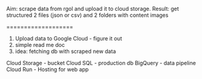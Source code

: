 Aim: scrape data from rgol and upload it to cloud storage.
Result: get structured 2 files (json or csv) and 2 folders with content images

===================

1. Upload data to Google Cloud - figure it out
2. simple read me doc
3. idea: fetching db with scraped new data


Cloud Storage - bucket
Cloud SQL - production db
BigQuery  - data pipeline
Cloud Run - Hosting for web app